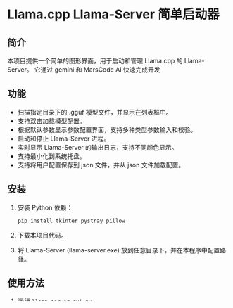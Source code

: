 # Llama.cpp Llama-Server 简单启动器

## 简介

本项目提供一个简单的图形界面，用于启动和管理 Llama.cpp 的 Llama-Server。
它通过 gemini 和 MarsCode AI 快速完成开发

## 功能

-   扫描指定目录下的 .gguf 模型文件，并显示在列表框中。
-   支持双击加载模型配置。
-   根据默认参数显示参数配置界面，支持多种类型参数输入和校验。
-   启动和停止 Llama-Server 进程。
-   实时显示 Llama-Server 的输出日志，支持不同颜色显示。
-   支持最小化到系统托盘。
-   支持将用户配置保存到 json 文件，并从 json 文件加载配置。

## 安装

1.  安装 Python 依赖：

    ```bash
    pip install tkinter pystray pillow
    ```

2.  下载本项目代码。

3.  将 Llama-Server (llama-server.exe) 放到任意目录下，并在本程序中配置路径。

## 使用方法

1.  运行 `llama_server_gui.py`。
2.  在“设置”中配置模型目录和 Llama-Server 路径。
3.  在“模型选择”中选择模型，双击加载配置。
4.  在“参数配置”中修改参数。
5.  点击“启动 Llama-Server”启动服务。
6.  点击“停止 Llama-Server”停止服务。

## 注意事项

-   请确保已安装 Llama.cpp 和 Llama-Server。
-   模型文件 (.gguf) 应放在配置的“模型目录”下。
-   配置文件将保存在 `config` 目录下。

## 改进建议

-   更全面的参数校验。
-   更细致的错误处理。
-   增加日志级别过滤、搜索等功能。
-   使用更美观的 GUI 框架。
-   支持自定义 Llama-Server 文件名。
-   使用更专业的配置管理库。

## 作者

本项目作者为 sea。

## 许可证

本项目使用 GUN AGPLv3 许可证。
